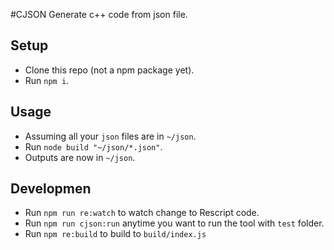 #CJSON
Generate c++ code from json file.

## Setup
- Clone this repo (not a npm package yet).
- Run `npm i`.

## Usage
- Assuming all your `json` files are in `~/json`.
- Run `node build "~/json/*.json"`.
- Outputs are now in `~/json`.

## Developmen
- Run `npm run re:watch` to watch change to Rescript code.
- Run `npm run cjson:run` anytime you want to run the tool with `test` folder.
- Run `npm re:build` to build to `build/index.js`